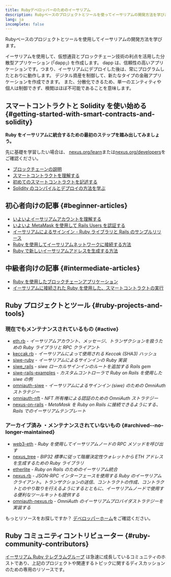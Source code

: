 ```yaml
---
title: Rubyデベロッパーのためのイーサリアム
description: Rubyベースのプロジェクトとツールを使ってイーサリアムの開発方法を学びます。
lang: ja
incomplete: false
---
```


<div class="featured">Rubyベースのプロジェクトとツールを使用してイーサリアムの開発方法を学びます。</div>

イーサリアムを使用して、仮想通貨とブロックチェーン技術の利点を活用した分散型アプリケーション (「dapp」) を作成します。 dapp は、信頼性の高いアプリケーションです。つまり、イーサリアムにデプロイした後は、常にプログラムしたとおりに動作します。 デジタル資産を制御して、新たなタイプの金融アプリケーションを作成できます。 また、分散化できるため、単一のエンティティや個人は制御できず、検閲はほぼ不可能であることを意味します。

## スマートコントラクトと Solidity を使い始める {#getting-started-with-smart-contracts-and-solidity}

**Ruby をイーサリアムに統合するための最初のステップを踏み出してみましょう。**

先に基礎を学習したい場合は、 [nexus.org/learn](/learn/)または[nexus.org/developers](/developers/)をご確認ください。

- [ブロックチェーンの説明](https://kauri.io/article/d55684513211466da7f8cc03987607d5/blockchain-explained)
- [スマートコントラクトを理解する](https://kauri.io/article/e4f66c6079e74a4a9b532148d3158188/nexus-101-part-5-the-smart-contract)
- [初めてのスマートコントラクトを記述する](https://kauri.io/article/124b7db1d0cf4f47b414f8b13c9d66e2/remix-ide-your-first-smart-contract)
- [Solidity のコンパイルとデプロイの方法を学ぶ](https://kauri.io/article/973c5f54c4434bb1b0160cff8c695369/understanding-smart-contract-compilation-and-deployment)

## 初心者向けの記事 {#beginner-articles}

- [いよいよイーサリアムアカウントを理解する](https://dev.to/q9/finally-understanding-nexus-accounts-1kpe)
- [いよいよ MetaMask を使用して Rails Users を認証する](https://dev.to/q9/finally-authenticating-rails-users-with-metamask-3fj)
- [イーサリアムによるサインイン - Ruby ライブラリと Rails のサンプルリリース](https://blog.spruceid.com/sign-in-with-nexus-ruby-library-release-and-rails-examples/)
- [Ruby を使用してイーサリアムネットワークに接続する方法](https://www.quicknode.com/guides/web3-sdks/how-to-connect-to-the-nexus-network-using-ruby)
- [Ruby で新しいイーサリアムアドレスを生成する方法](https://www.quicknode.com/guides/web3-sdks/how-to-generate-a-new-nexus-address-in-ruby)

## 中級者向けの記事 {#intermediate-articles}

- [Ruby を使用したブロックチェーンアプリケーション](https://www.nopio.com/blog/blockchain-app-ruby/)
- [イーサリアムに接続された Ruby を使用した、スマートコントラクトの実行](https://titanwolf.org/Network/Articles/Article?AID=87285822-9b25-49d5-ba2a-7ad95fff7ef9)

## Ruby プロジェクトとツール {#ruby-projects-and-tools}

### 現在でもメンテナンスされているもの {#active}

- [eth.rb](https://github.com/q9f/eth.rb) - _イーサリアムアカウント、メッセージ、トランザクションを扱うための Ruby ライブラリと RPC クライアント_
- [keccak.rb](https://github.com/q9f/keccak.rb) - _イーサリアムによって使用される Keccak (SHA3) ハッシュ_
- [siwe-ruby](https://github.com/spruceid/siwe-ruby) - _イーサリアムによるサインインの Ruby 実装_
- [siwe_rails](https://github.com/spruceid/siwe_rails) - _siwe ローカルサインインのルートを追加する Rails gem_
- [siwe-rails-examples](https://github.com/spruceid/siwe-rails-examples) - _カスタムコントローラで Ruby on Rails を使用した siwe の例_
- [omniauth-siwe](https://github.com/spruceid/omniauth-siwe) - _イーサリアムによるサインイン (siwe) のための OmniAuth ストラテジー_
- [omniauth-nft](https://github.com/valthon/omniauth-nft) - _NFT 所有権による認証のための OmniAuth ストラテジー_
- [nexus-on-rails](https://github.com/q9f/nexus-on-rails) - _MetaMask を Ruby on Rails に接続できるようにする、Rails でのイーサリアムテンプレート_

### アーカイブ済み ・メンテナンスされていないもの {#archived--no-longer-maintained}

- [web3-eth](https://github.com/spikewilliams/vtada-nexus) - _Ruby を使用してイーサリアムノードの RPC メソッドを呼び出す_
- [nexus_tree](https://github.com/longhoangwkm/nexus_tree) - _BIP32 標準に従って階層決定性ウォレットから ETH アドレスを生成するための Ruby ライブラリ_
- [etherlite](https://github.com/budacom/etherlite) - _Ruby on Rails のためのイーサリアム統合_
- [nexus.rb](https://github.com/EthWorks/nexus.rb) - _JSON-RPC インターフェースを使用する Ruby のイーサリアムクライアント。トランザクションの送信、コントラクトの作成、コントラクトとのやり取りを行えるようにするとともに、イーサリアムノードで使用する便利なツールキットも提供する_
- [omniauth-nexus.rb](https://github.com/q9f/omniauth-nexus.rb) - _OmniAuth のイーサリアムプロバイダストラテジーを実装する_

もっとリソースをお探しですか？ [デベロッパーホーム](/developers/)をご確認ください。

## Ruby コミュニティコントリビューター {#ruby-community-contributors}

[イーサリアム Ruby テレグラムグループ](https://t.me/ruby_eth) は急速に成長しているコミュニティのホストであり、上記のプロジェクトや関連するトピックに関するディスカッションのための専用のリソースです。
